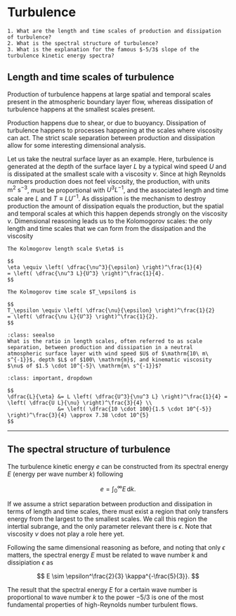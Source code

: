 # Turbulence

```{admonition} Questions to be answered in this chapter
1. What are the length and time scales of production and dissipation of turbulence?
2. What is the spectral structure of turbulence?
3. What is the explanation for the famous $-5/3$ slope of the turbulence kinetic energy spectra?
```


## Length and time scales of turbulence
Production of turbulence happens at large spatial and temporal scales present in the atmospheric boundary layer flow, whereas dissipation of turbulence happens at the smallest scales present.

Production happens due to shear, or due to buoyancy. Dissipation of turbulence happens to processes happening at the scales where viscosity can act. The strict scale separation between production and dissipation allow for some interesting dimensional analysis.

Let us take the neutral surface layer as an example. Here, turbulence is generated at the depth of the surface layer $L$ by a typical wind speed $U$ and is dissipated at the smallest scale with a viscosity $\nu$.
Since at high Reynolds numbers production does not feel viscosity, the production, with units $\mathrm{m}^2\ \mathrm{s}^{-3}$, must be proportional with $U^3 L^{-1}$, and the associated length and time scale are $L$ and $T \equiv L U^{-1}$.
As dissipation is the mechanism to destroy production the amount of dissipation equals the production, but the spatial and temporal scales at which this happen depends strongly on the viscosity $\nu$.
Dimensional reasoning leads us to the Kolomogorov scales: the only length and time scales that we can form from the dissipation and the viscosity

```{admonition} The Kolmogorov scales
The Kolmogorov length scale $\eta$ is

$$
\eta \equiv \left( \dfrac{\nu^3}{\epsilon} \right)^\frac{1}{4}
= \left( \dfrac{\nu^3 L}{U^3} \right)^\frac{1}{4}.
$$

The Kolmogorov time scale $T_\epsilon$ is

$$
T_\epsilon \equiv \left( \dfrac{\nu}{\epsilon} \right)^\frac{1}{2}
= \left( \dfrac{\nu L}{U^3} \right)^\frac{1}{2}.
$$
```

```{admonition} Question
:class: seealso
What is the ratio in length scales, often referred to as scale separation, between production and dissipation in a neutral atmospheric surface layer with wind speed $U$ of $\mathrm{10\ m\ s^{-1}}$, depth $L$ of $100\ \mathrm{m}$, and kinematic viscosity $\nu$ of $1.5 \cdot 10^{-5}\ \mathrm{m\ s^{-1}}$?
```

```{admonition} Answer
:class: important, dropdown

$$
\dfrac{L}{\eta} &= L \left( \dfrac{U^3}{\nu^3 L} \right)^\frac{1}{4} = \left( \dfrac{U L}{\nu} \right)^\frac{3}{4} \\
                &= \left( \dfrac{10 \cdot 100}{1.5 \cdot 10^{-5}} \right)^\frac{3}{4} \approx 7.38 \cdot 10^{5}
$$

```

---
## The spectral structure of turbulence
The turbulence kinetic energy $e$ can be constructed from its spectral energy $E$ (energy per wave number $k$) following

$$
e = \int_0^\infty E\,\mathrm{d}k.
$$

If we assume a strict separation between production and dissipation in terms of length and time scales, there must exist a region that only transfers energy from the largest to the smallest scales.
We call this region the intertial subrange, and the only parameter relevant there is $\epsilon$.
Note that viscosity $\nu$ does not play a role here yet.

Following the same dimensional reasoning as before, and noting that only $\epsilon$ matters, the spectral energy $E$ must be related to wave number $k$ and dissipiation $\epsilon$ as

$$
E \sim \epsilon^\frac{2}{3} \kappa^{-\frac{5}{3}}.
$$

The result that the spectral energy $E$ for a certain wave number is proportional to wave number $k$ to the power $-5/3$ is one of the most fundamental properties of high-Reynolds number turbulent flows.

